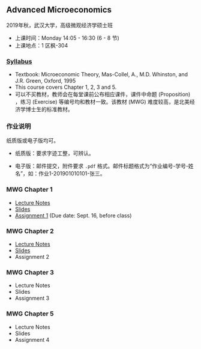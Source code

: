 ## Advanced Microeconomics

2019年秋，武汉大学，高级微观经济学硕士班

- 上课时间：Monday 14:05 - 16:30 (6 - 8 节)
- 上课地点：1 区枫-304

### [Syllabus](sherryecon.github.io/pdf/micro_syllabus.pdf)
- Textbook: Microeconomic Theory, Mas-Collel, A., M.D. Whinston, and J.R. Green, Oxford, 1995
- This course covers Chapter 1, 2, 3 and 5. 
- 可以不买教材，教师会在每堂课前公布相应课件，课件中命题 (Proposition) ，练习 (Exercise) 等编号均和教材一致。该教材 (MWG) 难度较高，是北美经济学博士生的标准教材。

### 作业说明

纸质版或电子版均可。

- 纸质版：要求字迹工整，可辨认。

- 电子版：邮件提交，附件要求 `.pdf` 格式。邮件标题格式为“作业编号-学号-姓名”，如：作业1-201901010101-张三。

### MWG Chapter 1
- [Lecture Notes](sherryecon.github.io/pdf/mwgch1.pdf)
- [Slides](sherryecon.github.io/pdf/mwgch1_slides.pdf) 
- [Assignment 1](sherryecon.github.io/pdf/micro_hw1.pdf) (Due date: Sept. 16, before class)

### MWG Chapter 2
- [Lecture Notes](sherryecon.github.io/pdf/mwgch2.pdf)
- [Slides](sherryecon.github.io/pdf/mwgch2_slides.pdf) 
- Assignment 2

### MWG Chapter 3
- Lecture Notes
- Slides
- Assignment 3

### MWG Chapter 5
- Lecture Notes
- Slides
- Assignment 4
